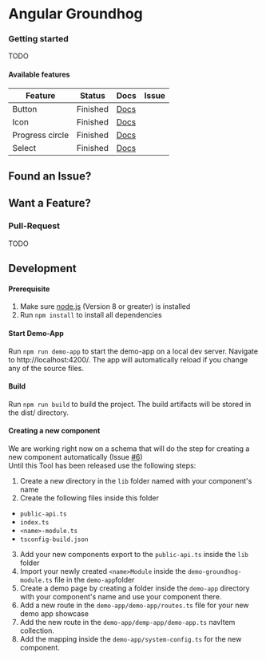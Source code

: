 # Angular Groundhog

### Getting started
TODO

#### Available features

| Feature          | Status      | Docs        | Issue       |
|------------------|-------------|-------------|-------------|
| Button           | Finished    | [Docs](https://github.com/Dynatrace/ngx-groundhog/blob/master/src/lib/button/README.md)            |
| Icon             | Finished    | [Docs](https://github.com/Dynatrace/ngx-groundhog/blob/master/src/lib/icon/README.md)              |
| Progress circle  | Finished    | [Docs](https://github.com/Dynatrace/ngx-groundhog/blob/master/src/lib/progress-circle/README.md)   |
| Select           | Finished    | [Docs](https://github.com/Dynatrace/ngx-groundhog/blob/master/src/lib/select/README.md)            |

## Found an Issue?

## Want a Feature?

### Pull-Request
TODO

## Development

#### Prerequisite
1. Make sure [node.js](https://nodejs.org) (Version 8 or greater) is installed
2. Run `npm install` to install all dependencies

#### Start Demo-App
Run `npm run demo-app` to start the demo-app on a local dev server. Navigate to http://localhost:4200/. The app will automatically reload if you change any of the source files.

#### Build
Run `npm run build` to build the project. The build artifacts will be stored in the dist/ directory.

#### Creating a new component
We are working right now on a schema that will do the step for creating a new component automatically (Issue [#6](6))    
Until this Tool has been released use the following steps:
1. Create a new directory in the `lib` folder named with your component's name
2. Create the following files inside this folder
  - `public-api.ts`
  - `index.ts`
  - `<name>-module.ts`
  - `tsconfig-build.json`
3. Add your new components export to the `public-api.ts` inside the `lib` folder
4. Import your newly created `<name>Module` inside the `demo-groundhog-module.ts` file in the `demo-app`folder
5. Create a demo page by creating a folder inside the `demo-app` directory with your component's name and use your component there. 
6. Add a new route in the `demo-app/demo-app/routes.ts` file for your new demo app showcase
7. Add the new route in the `demo-app/demp-app/demo-app.ts` navItem collection.
8. Add the mapping inside the `demo-app/system-config.ts` for the new component. 
